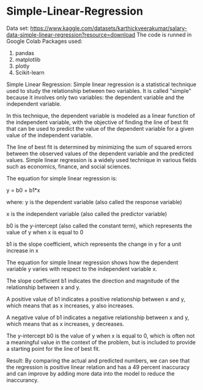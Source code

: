 # Simple-Linear-Regression

Data set: https://www.kaggle.com/datasets/karthickveerakumar/salary-data-simple-linear-regression?resource=download
The code is runned in Google Colab
Packages used:
1. pandas
2. matplotlib
3. plotly
4. Scikit-learn


Simple Linear Regression:
Simple linear regression is a statistical technique used to study the relationship between two variables. It is called "simple" because it involves only two variables: the dependent variable and the independent variable.

In this technique, the dependent variable is modeled as a linear function of the independent variable, with the objective of finding the line of best fit that can be used to predict the value of the dependent variable for a given value of the independent variable. 

The line of best fit is determined by minimizing the sum of squared errors between the observed values of the dependent variable and the predicted values. Simple linear regression is a widely used technique in various fields such as economics, finance, and social sciences.


The equation for simple linear regression is:

y = b0 + b1*x

where:
y is the dependent variable (also called the response variable)

x is the independent variable (also called the predictor variable)

b0 is the y-intercept (also called the constant term), which represents the value of y when x is equal to 0

b1 is the slope coefficient, which represents the change in y for a unit increase in x

The equation for simple linear regression shows how the dependent variable y varies with respect to the independent variable x. 

The slope coefficient b1 indicates the direction and magnitude of the relationship between x and y.

A positive value of b1 indicates a positive relationship between x and y, which means that as x increases, y also increases. 

A negative value of b1 indicates a negative relationship between x and y, which means that as x increases, y decreases. 

The y-intercept b0 is the value of y when x is equal to 0, which is often not a meaningful value in the context of the problem, but is included to provide a starting point for the line of best fit.

Result:
By comparing the actual and predicted numbers, we can see that the regression is positive linear relation and has a 49 percent inaccuracy and can improve by adding more data into the model to reduce the inaccurancy.
